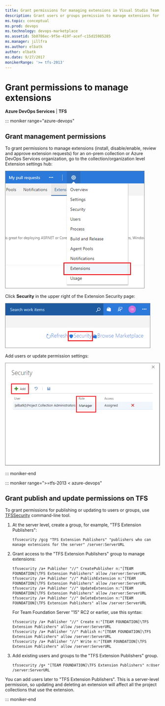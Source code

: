 ```yaml
---
title: Grant permissions for managing extensions in Visual Studio Team Foundation Server (TFS)
description: Grant users or groups permission to manage extensions for Team Foundation Server
ms.topic: conceptual
ms.prod: devops
ms.technology: devops-marketplace
ms.assetid: 5b0786ec-9f5e-419f-acef-c15d15985285
ms.manager: jillfra
ms.author: elbatk
author: elbatk
ms.date: 9/27/2017
monikerRange: '>= tfs-2013'
---
```


 

# Grant permissions to manage extensions

**Azure DevOps Services** | **TFS** 

::: moniker range="azure-devops"

## Grant management permissions 

To grant permissions to manage extensions (install, disable/enable, review and approve extension requests) for an on-prem collection or Azure DevOps Services organization, go to the collection/organization level Extension settings hub:

![Extension settings hub](../_img/manage-permissions/extensions-settings.png)

Click **Security** in the upper right of the Extension Security page:

![Extension security button](../_img/manage-permissions/extensions-security-button.png)

Add users or update permission settings:

![Extension security](../_img/manage-permissions/extensions-security.png)

::: moniker-end

::: moniker range=">=tfs-2013 < azure-devops"

## Grant publish and update permissions on TFS

To grant permissions for publishing or updating to users or groups, use [TFSSecurity](/azure/devops/server/command-line/tfssecurity-cmd#permissions) command-line tool.

1. At the server level, create a group, for example, "TFS Extension Publishers":

   ```
   tfssecurity /gcg "TFS Extension Publishers" "publishers who can manage extensions for the server" /server:ServerURL
   ```

1. Grant access to the "TFS Extension Publishers" group to manage extensions:

   ```
   tfssecurity /a+ Publisher "//" CreatePublisher n:"[TEAM FOUNDATION]\TFS Extension Publishers" allow /server:ServerURL
   tfssecurity /a+ Publisher "//" PublishExtension n:"[TEAM FOUNDATION]\TFS Extension Publishers" allow /server:ServerURL
   tfssecurity /a+ Publisher "//" UpdateExtension n:"[TEAM FOUNDATION]\TFS Extension Publishers" allow /server:ServerURL
   tfssecurity /a+ Publisher "//" DeleteExtension n:"[TEAM FOUNDATION]\TFS Extension Publishers" allow /server:ServerURL
   ```

   For Team Foundation Server "15" RC2 or earlier, use this syntax:

   ```
   tfssecurity /a+ Publisher "//" Create n:"[TEAM FOUNDATION]\TFS Extension Publishers" allow /server:ServerURL
   tfssecurity /a+ Publisher "//" Publish n:"[TEAM FOUNDATION]\TFS Extension Publishers" allow /server:ServerURL
   tfssecurity /a+ Publisher "//" Write n:"[TEAM FOUNDATION]\TFS Extension Publishers" allow /server:ServerURL
   ```

2. Add existing users and groups to the "TFS Extension Publishers" group.

    ```
    tfssecurity /g+ "[TEAM FOUNDATION]\TFS Extension Publishers" n:User /server:ServerURL
    ```

You can add users later to "TFS Extension Publishers". This is a server-level permission, 
so updating and deleting an extension will affect all the project collections that use the extension.

::: moniker-end
